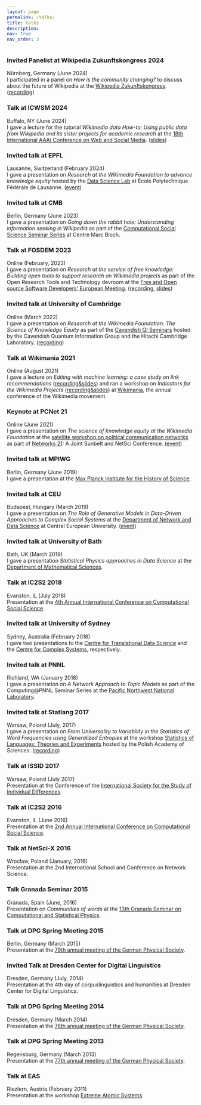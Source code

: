 ```yaml
---
layout: page
permalink: /talks/
title: talks
description: 
nav: true
nav_order: 3
---
```


### Invited Panelist at Wikipedia Zukunftskongress 2024  
Nürnberg, Germany (June 2024)  
I participated in a panel on *How is the community changing?* to discuss about the future of Wikipedia at the [Wikipedia Zukunftskongress](https://www.wikimedia.de/zukunftskongress/). ([recording](https://www.wikimedia.de/zukunftskongress/aufzeichnungen/wie-veraendert-sich-community/))

### Talk at ICWSM 2024  
Buffalo, NY (June 2024)  
I gave a lecture for the tutorial *Wikimedia data How-to: Using public data from Wikipedia and its sister projects for academic research* at the [18th International AAAI Conference on Web and Social Media](https://icwsm.org/2024/index.html/). ([slides](https://meta.wikimedia.org/wiki/Wikimedia_Data_Tutorial_ICWSM_2024))

### Invited talk at EPFL  
Lausanne, Switzerland (February 2024)  
I gave a presentation on *Research at the Wikimedia Foundation to advance knowledge equity* hosted by the [Data Science Lab](https://dlab.epfl.ch/) at École Polytechnique Fédérale de Lausanne. ([event](https://memento.epfl.ch/event/research-at-the-wikimedia-foundation-to-advance-kn/))

### Invited talk at CMB  
Berlin, Germany (June 2023)  
I gave a presentation on *Going down the rabbit hole: Understanding information seeking in Wikipedia* as part of the [Computational Social Science Seminar Series](https://cmb.huma-num.fr/css-seminar/) at Centre Marc Bloch.

### Talk at FOSDEM 2023  
Online (February, 2023)  
I gave a presentation on *Research at the service of free knowledge: Building open tools to support research on Wikimedia projects* as part of the Open Research Tools and Technology devroom at the [Free and Open source Software Developers' European Meeting](https://fosdem.org/2023/). ([recording](https://archive.fosdem.org/2023/schedule/event/openresearch_wikimedia/), [slides](https://archive.fosdem.org/2023/schedule/event/openresearch_wikimedia/attachments/slides/5457/export/events/attachments/openresearch_wikimedia/slides/5457/Slides_FOSDEM23_Building_open_tools_to_support_research_on_wikimedia_projects.pdf))

### Invited talk at University of Cambridge
Online (March 2022)  
I gave a presentation on *Research at the Wikimedia Foundation: The Science of Knowledge Equity* as part of the [Cavendish QI Seminars](https://www.qi.phy.cam.ac.uk/seminars/) hosted by the Cavendish Quantum Information Group and the Hitachi Cambridge Laboratory. ([recording](https://www.youtube.com/watch?v=sqxTfW8d5iY))

### Talk at Wikimania 2021  
Online (August 2021)  
I gave a lecture on *Editing with machine learning: a case study on link recommendations* ([recording&slides](https://wikimania.wikimedia.org/wiki/2021:Submissions/Editing_with_machine_learning:_a_case_study_on_link_recommendations)) and ran a workshop on *Indicators for the Wikimedia Projects* ([recording&slides](https://wikimania.wikimedia.org/wiki/2021:Submissions/Indicators_for_the_Wikimedia_Projects)) at [Wikimania](https://wikimania.wikimedia.org/wiki/Wikimania), the annual conference of the Wikimedia movement.

### Keynote at PCNet 21  
Online (June 2021)  
I gave a presentation on *The science of knowledge equity at the Wikimedia Foundation* at the [satellite workshop on political communication networks](https://pcnetworkshop.wordpress.com/home/) as part of [Networks 21](https://networks2021.net/): A Joint Sunbelt and NetSci Conference. ([event](https://pcnetworkshop.wordpress.com/speakers-and-abstracts/#MartinG))

### Invited talk at MPIWG 
Berlin, Germany (June 2019)  
I gave a presentation at the [Max Planck Institute for the History of Science](https://www.mpiwg-berlin.mpg.de/).

### Invited talk at CEU  
Budapest, Hungary (March 2019)  
I gave a presentation on *The Role of Generative Models in Data-Driven Approaches to Complex Social Systems* at the [Department of Network and Data Science](https://networkdatascience.ceu.edu/) at Central European University. ([event](https://networkdatascience.ceu.edu/events/2019-03-19/role-generative-models-data-driven-approaches-complex-social-systems))

### Invited talk at University of Bath
Bath, UK (March 2019)  
I gave a presentation *Statistical Physics approaches in Data Science* at the [Department of Mathematical Sciences](https://www.bath.ac.uk/departments/department-of-mathematical-sciences/).

### Talk at IC2S2 2018  
Evanston, IL (July 2018)  
Presentation at the [4th Annual International Conference on Computational Social Science](https://www.kellogg.northwestern.edu/news-events/conference/ic2s2/2018.aspx/).

### Invited talk at University of Sydney
Sydney, Australia (February 2018)  
I gave two presentations to the [Centre for Translational Data Science](http://sydney.edu.au/data-science/) and the [Centre for Complex Systems](https://www.sydney.edu.au/science/our-research/research-centres/centre-for-complex-systems.html), respectively. 

### Invited talk at PNNL  
Richland, WA (January 2018)  
I gave a presentation on *A Network Approach to Topic Models* as part of the Computing@PNNL Seminar Series at the [Pacific Northwest National Laboratory](https://www.pnnl.gov/).

### Invited talk at Statlang 2017 
Warsaw, Poland (July, 2017)  
I gave a presentation on *From Universality to Variability in the Statistics of Word Frequencies using Generalized Entropies* at the workshop [Statistics of Languages: Theories and Experiments](http://statlang2017.ipipan.waw.pl/) hosted by the Polish Academy of Sciences. ([recording](https://www.youtube.com/watch?v=OZgCdqvWOK8&list=PLdwyuV-l1By9Mkz6Peqni8UWA83JtjNOv&index=5))


### Talk at ISSID 2017  
Warsaw, Poland (July 2017)  
Presentation at the Conference of the [International Society for the Study of Individual Differences](http://issid2017.org/).

### Talk at IC2S2 2016  
Evanston, IL (June 2016)  
Presentation at the [2nd Annual International Conference on Computational Social Science](http://www.kellogg.northwestern.edu/news-events/conference/ic2s2/2016.aspx).

### Talk at NetSci-X 2016  
Wrocław, Poland (January, 2016)  
Presentation at the 2nd International School and Conference on Network Science.

### Talk Granada Seminar 2015  
Granada, Spain (June, 2016)  
Presentation on *Communities of words* at the [13th Granada Seminar on Computational and Statistical Physics](https://granadaseminar.com/index.php/past-editions-of-granada-seminar/13th-granada-seminar-on-computational-physics/).

### Talk at DPG Spring Meeting 2015  
Berlin, Germany (March 2015)  
Presentation at the [79th annual meeting of the German Physical Society](https://berlin15.dpg-tagungen.de/index.html?lang=en).

### Invited Talk at Dresden Center for Digital Linguistics  
Dresden, Germany (July, 2014)  
Presentation at the 4th day of corpuslinguistics and humanities at Dresden Center for Digital Linguistics. 

### Talk at DPG Spring Meeting 2014  
Dresden, Germany (March 2014)  
Presentation at the [78th annual meeting of the German Physical Society](http://www.dpg-verhandlungen.de/year/2014/conference/dresden/parts?lang=en).

### Talk at DPG Spring Meeting 2013  
Regensburg, Germany (March 2013)  
Presentation at the [77th annual meeting of the German Physical Society](http://www.dpg-verhandlungen.de/year/2013/conference/regensburg/parts?lang=en).

### Talk at EAS  
Riezlern, Austria (February 2011)  
Presentation at the workshop [Extreme Atomic Systems](https://pks.mpg.de/~eas/).